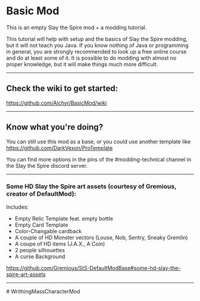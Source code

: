 # Basic Mod

This is an empty Slay the Spire mod + a modding tutorial.

This tutorial will help with setup and the basics of Slay the Spire modding, but it will not teach you Java. If you know nothing of Java or programming in general, you are strongly recommended to look up a free online course and do at least some of it. It is possible to do modding with almost no proper knowledge, but it will make things much more difficult.

---

## Check the wiki to get started:

https://github.com/Alchyr/BasicMod/wiki

---

## Know what you're doing?

You can still use this mod as a base, or you could use another template like https://github.com/DarkVexon/ProTemplate

You can find more options in the pins of the #modding-technical channel in the Slay the Spire discord server.

---

### Some HD Slay the Spire art assets (courtesy of Gremious, creator of DefaultMod):

Includes:
- Empty Relic Template feat. empty bottle
- Empty Card Template
- Color-Changable cardback
- A couple of HD Monster vectors (Louse, Nob, Sentry, Sneaky Gremlin)
- A coupe of HD items (J.A.X., A Coin)
- 2 people silhouettes
- A curse Background

https://github.com/Gremious/StS-DefaultModBase#some-hd-slay-the-spire-art-assets

---
#   W r i t h i n g M a s s C h a r a c t e r M o d  
 